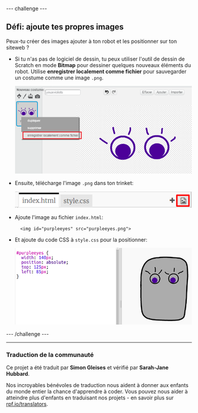 --- challenge ---

## Défi: ajoute tes propres images

Peux-tu créer des images ajouter à ton robot et les positionner sur ton siteweb ?

+ Si tu n'as pas de logiciel de dessin, tu peux utiliser l'outil de dessin de Scratch en mode **Bitmap** pour dessiner quelques nouveaux éléments du robot. Utilise **enregistrer localement comme fichier** pour sauvegarder un costume comme une image `.png`.
    
    ![capture d'écran](images/robot-scratch-paint.png)

+ Ensuite, télécharge l'image `.png` dans ton trinket:
    
    ![capture d'écran](images/robot-image-add.png)

+ Ajoute l'image au fichier `index.html`:
    
        <img id="purpleeyes" src="purpleeyes.png">
        

+ Et ajoute du code CSS à `style.css` pour la positionner:
    
    ![capture d'écran](images/robot-use-purple-eyes.png)

--- /challenge ---

***
### Traduction de la communauté 

Ce projet a été traduit par **Simon Gleises** et vérifié par **Sarah-Jane Hubbard**. 

Nos incroyables bénévoles de traduction nous aident à donner aux enfants du monde entier la chance d'apprendre à coder. Vous pouvez nous aider à atteindre plus d'enfants en traduisant nos projets - en savoir plus sur [rpf.io/translators](https://rpf.io/translators).
